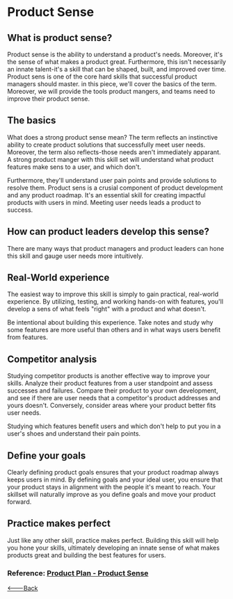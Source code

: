 # Product Sense

## What is product sense?

Product sense is the ability to understand a product's needs. Moreover, it's the sense of what makes a product great. Furthermore, this isn't necessarily an innate talent-it's a skill that can be shaped, built, and improved over time. Product sens is one of the core hard skills that successful product managers should master. in this piece, we'll cover the basics of the term. Moreover, we will provide the tools product mangers, and teams need to improve their product sense.

## The basics

What does a strong product sense mean? The term reflects an instinctive ability to create product solutions that successfully meet user needs. Moreover, the term also reflects-those needs aren't immediately apparant. A strong product manger with this skill set will understand what product features make sens to a user, and which don't.

Furthermore, they'll understand user pain points and provide solutions to resolve them. Product sens is a crusial component of product development and any product roadmap. It's an essential skill for creating impactful products with users in mind. Meeting user needs leads a product to success.

## How can product leaders develop this sense?

There are many ways that product managers and product leaders can hone this skill and gauge user needs more intuitively.

## Real-World experience

The easiest way to improve this skill is simply to gain practical, real-world experience. By utilizing, testing, and working hands-on with features, you'll develop a sens of what feels "right" with a product and what doesn't.

Be intentional about building this experience. Take notes and study why some features are more useful than others and in what ways users benefit from features.

## Competitor analysis

Studying competitor products is another effective way to improve your skills. Analyze their product features from a user standpoint and assess successes and failures. Compare their product to your own development, and see if there are user needs that a competitor's product addresses and yours doesn't. Conversely, consider areas where your product better fits user needs.

Studying which features benefit users and which don't help to put you in a user's shoes and understand their pain points.

## Define your goals

Clearly defining product goals ensures that your product roadmap always keeps users in mind. By defining goals and your ideal user, you ensure that your product stays in alignment with the people it's meant to reach. Your skillset will naturally improve as you define goals and move your product forward.

## Practice makes perfect

Just like any other skill, practice makes perfect. Building this skill will help you hone your skills, ultimately developing an innate sense of what makes products great and building the best features for users.

### Reference: [Product Plan - Product Sense](https://www.productplan.com/glossary/product-sense/)

[<---Back](../README.md)
